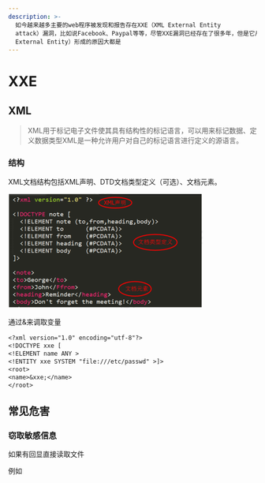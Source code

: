 ```yaml
---
description: >-
  如今越来越多主要的web程序被发现和报告存在XXE（XML External Entity
  attack）漏洞，比如说Facebook、Paypal等等，尽管XXE漏洞已经存在了很多年，但是它从来没有获得它应得的关注度。很多XML的解析器默认是含有XXE漏洞的，意味着开发人员有责任确保这些程序不受此漏洞的影响。XXE全称XML外部实体注入（XML
  External Entity）形成的原因大都是
---
```


# XXE

## XML

> XML用于标记电子文件使其具有结构性的标记语言，可以用来标记数据、定义数据类型XML是一种允许用户对自己的标记语言进行定义的源语言。

### 结构

XML文档结构包括XML声明、DTD文档类型定义（可选）、文档元素。

![](../.gitbook/assets/image%20%28119%29.png)

通过&来调取变量

```markup
<?xml version="1.0" encoding="utf-8"?> 
<!DOCTYPE xxe [
<!ELEMENT name ANY >
<!ENTITY xxe SYSTEM "file:///etc/passwd" >]>
<root>
<name>&xxe;</name>
</root>
```

## 常见危害

### 窃取敏感信息

如果有回显直接读取文件

例如 

